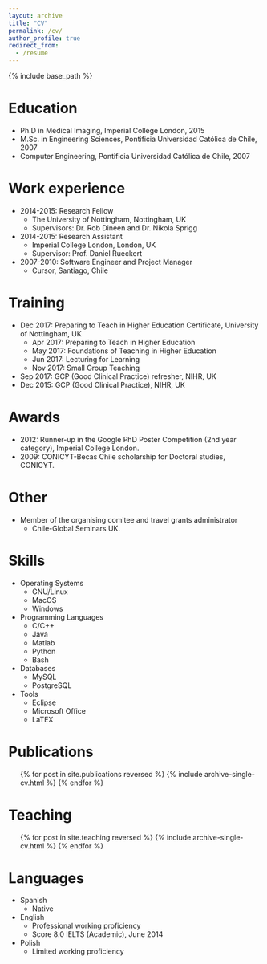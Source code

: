 ```yaml
---
layout: archive
title: "CV"
permalink: /cv/
author_profile: true
redirect_from:
  - /resume
---
```


{% include base_path %}


Education
======
* Ph.D in Medical Imaging, Imperial College London, 2015
* M.Sc. in Engineering Sciences, Pontificia Universidad Cat&oacute;lica de Chile, 2007
* Computer Engineering, Pontificia Universidad Cat&oacute;lica de Chile, 2007


Work experience
======
* 2014-2015: Research Fellow
  * The University of Nottingham, Nottingham, UK
  * Supervisors: Dr. Rob Dineen and Dr. Nikola Sprigg
* 2014-2015: Research Assistant
  * Imperial College London, London, UK
  * Supervisor: Prof. Daniel Rueckert
* 2007-2010: Software Engineer and Project Manager
  * Cursor, Santiago, Chile
  

Training
======
* Dec 2017: Preparing to Teach in Higher Education Certificate, University of Nottingham, UK
  * Apr 2017: Preparing to Teach in Higher Education
  * May 2017: Foundations of Teaching in Higher Education
  * Jun 2017: Lecturing for Learning
  * Nov 2017: Small Group Teaching
* Sep 2017: GCP (Good Clinical Practice) refresher, NIHR, UK
* Dec 2015: GCP (Good Clinical Practice), NIHR, UK


Awards
======
* 2012: Runner-up in the Google PhD Poster Competition (2nd year category), Imperial College London.
* 2009: CONICYT-Becas Chile scholarship for Doctoral studies, CONICYT.
  

Other
======
* Member of the organising comitee and travel grants administrator
  * Chile-Global Seminars UK.


Skills
======
* Operating Systems
  * GNU/Linux
  * MacOS
  * Windows
* Programming Languages
  * C/C++
  * Java
  * Matlab
  * Python
  * Bash
* Databases
  * MySQL
  * PostgreSQL
* Tools
  * Eclipse
  * Microsoft Office
  * LaTEX

  
Publications
======
  <ul>{% for post in site.publications reversed %}
    {% include archive-single-cv.html %}
  {% endfor %}</ul>
  

Teaching
======
  <ul>{% for post in site.teaching reversed %}
    {% include archive-single-cv.html %}
  {% endfor %}</ul>


Languages
======
* Spanish
  * Native
* English
  * Professional working proficiency
  * Score 8.0 IELTS (Academic), June 2014
* Polish
  * Limited working proficiency